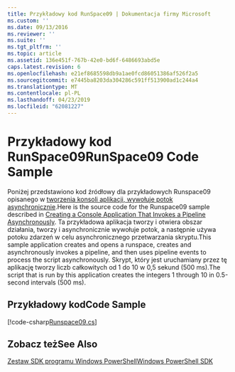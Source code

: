 ```yaml
---
title: Przykładowy kod RunSpace09 | Dokumentacja firmy Microsoft
ms.custom: ''
ms.date: 09/13/2016
ms.reviewer: ''
ms.suite: ''
ms.tgt_pltfrm: ''
ms.topic: article
ms.assetid: 136e451f-767b-42e0-bd6f-6486693abd5e
caps.latest.revision: 6
ms.openlocfilehash: e21ef8685598db9a1ae0fcd86051386af526f2a5
ms.sourcegitcommit: e7445ba8203da304286c591ff513900ad1c244a4
ms.translationtype: MT
ms.contentlocale: pl-PL
ms.lasthandoff: 04/23/2019
ms.locfileid: "62081227"
---
```

# <a name="runspace09-code-sample"></a><span data-ttu-id="aa03e-102">Przykładowy kod RunSpace09</span><span class="sxs-lookup"><span data-stu-id="aa03e-102">RunSpace09 Code Sample</span></span>

<span data-ttu-id="aa03e-103">Poniżej przedstawiono kod źródłowy dla przykładowych Runspace09 opisanego w [tworzenia konsoli aplikacji, wywołuje potok asynchronicznie](http://msdn.microsoft.com/en-us/198c1c94-2a06-457e-93ce-c0d910618e47).</span><span class="sxs-lookup"><span data-stu-id="aa03e-103">Here is the source code for the Runspace09 sample described in [Creating a Console Application That Invokes a Pipeline Asynchronously](http://msdn.microsoft.com/en-us/198c1c94-2a06-457e-93ce-c0d910618e47).</span></span> <span data-ttu-id="aa03e-104">Ta przykładowa aplikacja tworzy i otwiera obszar działania, tworzy i asynchronicznie wywołuje potok, a następnie używa potoku zdarzeń w celu asynchronicznego przetwarzania skryptu.</span><span class="sxs-lookup"><span data-stu-id="aa03e-104">This sample application creates and opens a runspace, creates and asynchronously invokes a pipeline, and then uses pipeline events to process the script asynchronously.</span></span> <span data-ttu-id="aa03e-105">Skrypt, który jest uruchamiany przez tę aplikację tworzy liczb całkowitych od 1 do 10 w 0,5 sekund (500 ms).</span><span class="sxs-lookup"><span data-stu-id="aa03e-105">The script that is run by this application creates the integers 1 through 10 in 0.5-second intervals (500 ms).</span></span>

## <a name="code-sample"></a><span data-ttu-id="aa03e-106">Przykładowy kod</span><span class="sxs-lookup"><span data-stu-id="aa03e-106">Code Sample</span></span>

[!code-csharp[Runspace09.cs](../../powershell-sdk-samples/SDK-2.0/csharp/Runspace09/Runspace09.cs#L11-L113 "Runspace09.cs")]

## <a name="see-also"></a><span data-ttu-id="aa03e-107">Zobacz też</span><span class="sxs-lookup"><span data-stu-id="aa03e-107">See Also</span></span>

[<span data-ttu-id="aa03e-108">Zestaw SDK programu Windows PowerShell</span><span class="sxs-lookup"><span data-stu-id="aa03e-108">Windows PowerShell SDK</span></span>](../windows-powershell-reference.md)